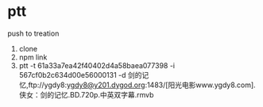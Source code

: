 # ptt
push to treation

1. clone
2. npm link
3. ptt -t 61a33a7ea42f40402d4a58baea077398 -i 567cf0b2c634d00e56000131 -d 剑的记忆,ftp://ygdy8:ygdy8@y201.dygod.org:1483/[阳光电影www.ygdy8.com].侠女：剑的记忆.BD.720p.中英双字幕.rmvb
